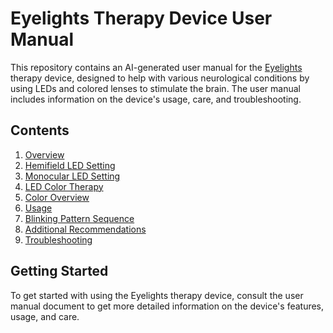 # Eyelights Therapy Device User Manual

This repository contains an AI-generated user manual for the [Eyelights](eyelights.com) therapy device, designed to help with various neurological conditions by using LEDs and colored lenses to stimulate the brain. The user manual includes information on the device's usage, care, and troubleshooting.

## Contents

1. [Overview](#overview)
2. [Hemifield LED Setting](#hemifield-led-setting)
3. [Monocular LED Setting](#monocular-led-setting)
4. [LED Color Therapy](#led-color-therapy)
5. [Color Overview](#color-overview)
6. [Usage](#usage)
7. [Blinking Pattern Sequence](#blinking-pattern-sequence)
8. [Additional Recommendations](#additional-recommendations)
9. [Troubleshooting](#troubleshooting)

## Getting Started

To get started with using the Eyelights therapy device, consult the user manual document to get more detailed information on the device's features, usage, and care.
